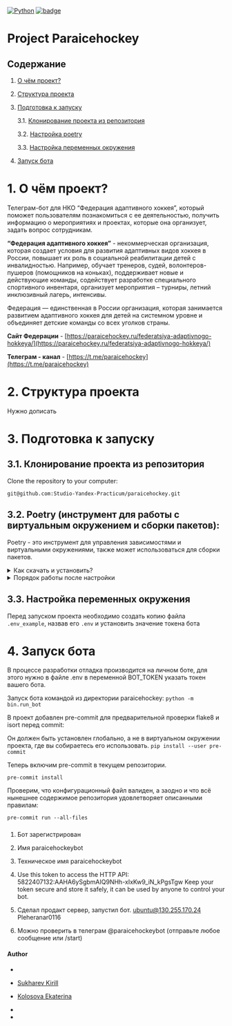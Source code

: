 [![Python](https://img.shields.io/badge/-Python-464646?style=flat&logo=Python&logoColor=56C0C0&color=008080)](https://www.python.org/) [![badge](https://img.shields.io/badge/-Python_telegram_bot-008080)](https://github.com/python-telegram-bot/python-telegram-bot/blob/680cca8262ab3e8dc00916ec523b9e015db5bc22/docs/source/telegram.ext.rst) 

# Project Paraicehockey  

## Содержание
1. [О чём проект?](#about)
2. [Структура проекта](#structure)
3. [Подготовка к запуску](#start)

    3.1. [Клонирование проекта из репозитория](#clone)

    3.2. [Настройка poetry](#poetry)
    
    3.3. [Настройка переменных окружения](#env)

4. [Запуск бота](#run-bot)

# 1. О чём проект? <a id="about"></a>

Телеграм-бот для НКО “Федерация адаптивного хоккея”, который поможет пользователям познакомиться с ее деятельностью, получить информацию о мероприятиях и проектах, которые она организует, задать вопрос сотрудникам.

**“Федерация адаптивного хоккея”** - некоммерческая организация, которая создает условия для развития адаптивных видов хоккея в России, повышает их роль в социальной реабилитации детей с инвалидностью. Например, обучает тренеров, судей, волонтеров-пушеров (помощников на коньках), поддерживает новые и действующие команды, содействует разработке специального спортивного инвентаря, организует мероприятия – турниры, летний инклюзивный лагерь, интенсивы. 

Федерация — единственная в России организация, которая занимается развитием адаптивного хоккея для детей на системном уровне и объединяет детские команды со всех уголков страны.

**Сайт Федерации** - [https://paraicehockey.ru/federatsiya-adaptivnogo-hokkeya/](https://paraicehockey.ru/federatsiya-adaptivnogo-hokkeya/)


**Телеграм - канал** - [https://t.me/paraicehockey](https://t.me/paraicehockey)

# 2. Структура проекта <a id="structure"></a>

Нужно дописать


# 3. Подготовка к запуску <a id="start"></a>

## 3.1. Клонирование проекта из репозитория<a id="clone"></a>

Clone the repository to your computer:

```
git@github.com:Studio-Yandex-Practicum/paraicehockey.git
```

## 3.2. Poetry (инструмент для работы с виртуальным окружением и сборки пакетов)<a id="poetry"></a>:

Poetry - это инструмент для управления зависимостями и виртуальными окружениями, также может использоваться для сборки пакетов.

<details>
 <summary>
 Как скачать и установить?
 </summary>

### Установка:

Установите poetry следуя [инструкции с официального сайта](https://python-poetry.org/docs/#installation).
<details>
 <summary>
 Команды для установки:
 </summary>
Для UNIX-систем и Bash on Windows вводим в консоль следующую команду:

> *curl -sSL https://install.python-poetry.org | python -*
Для WINDOWS PowerShell:

> *(Invoke-WebRequest -Uri https://install.python-poetry.org -UseBasicParsing).Content | python -*
</details>
<br>
После установки перезапустите оболочку и введите команду
> poetry --version
Если установка прошла успешно, вы получите ответ в формате

> Poetry (version 1.2.0)
Для дальнейшей работы введите команду:

> poetry config virtualenvs.in-project true
Выполнение данной команды необходимо для создания виртуального окружения в
папке проекта.

После предыдущей команды создадим виртуальное окружение нашего проекта с
помощью команды:

> poetry install
Результатом выполнения команды станет создание в корне проекта папки .venv.
Зависимости для создания окружения берутся из файлов poetry.lock (приоритетнее)
и pyproject.toml

Для добавления новой зависимости в окружение необходимо выполнить команду

> poetry add <package_name>
_Пример использования:_

> poetry add requests
Также poetry позволяет разделять зависимости необходимые для разработки, от
основных.
Для добавления зависимости необходимой для разработки и тестирования необходимо
добавить флаг ***--dev***

> poetry add <package_name> --dev
_Пример использования:_

> poetry add flake8 --dev
</details>

<details>
 <summary>
 Порядок работы после настройки
 </summary>

<br>

Чтобы активировать виртуальное окружение, введите команду:

> poetry shell
Существует возможность запуска скриптов и команд с помощью команды без
активации окружения:

> poetry run <script_name>.py
_Примеры:_

> poetry run python <script_name>.py
>
> poetry run pytest
>
> poetry run black
Порядок работы в оболочке не меняется. Пример команды для Win:

> python bin\main.py
Доступен стандартный метод работы с активацией окружения в терминале с помощью команд:

Для WINDOWS:

> source .venv/Scripts/activate
Для UNIX:

> source .venv/bin/activate
</details>


## 3.3. Настройка переменных окружения <a id="env"></a>

Перед запуском проекта необходимо создать копию файла
```.env_example```, назвав его ```.env``` и установить значение токена бота

# 4. Запуск бота <a id="run-bot"></a>

В процессе разработки отладка производится на личном боте, для этого нужно в файле .env в переменной BOT_TOKEN указать токен вашего бота.

Запуск бота командой из директории paraicehockey: 
```python -m bin.run_bot ```

В проект добавлен pre-commit для предварительной проверки flake8 и isort перед commit:

Он должен быть установлен глобально, а не в виртуальном окружении проекта, где вы собираетесь его использовать.
```pip install --user pre-commit```

Теперь включим pre-commit в текущем репозитории.

```pre-commit install```

Проверим, что конфигурационный файл валиден, а заодно и что всё нынешнее содержимое репозитория удовлетворяет описанными правилам:

```pre-commit run --all-files```


###
1. Бот зарегистрирован
2. Имя paraicehockeybot
3. Техническое имя paraicehockeybot

4. Use this token to access the HTTP API: 5822407132:AAHA6ySgbmAIQ9NHh-xIxKw9_iN_kPgsTgw Keep your token secure and store it safely, it can be used by anyone to control your bot.

5. Сделал продакт сервер, запустил бот. ubuntu@130.255.170.24 Pleheranar0116
6. Можно проверить в телеграм @paraicehockeybot (отправьте любое сообщение или /start)


#### Author
-

- [Sukharev Kirill](https://github.com/Soliton80)
- [Kolosova Ekaterina](https://github.com/Ekaterina-Kolosova)
-
-
